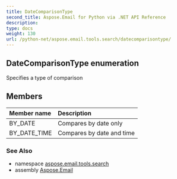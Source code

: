 ```yaml
---
title: DateComparisonType
second_title: Aspose.Email for Python via .NET API Reference
description: 
type: docs
weight: 130
url: /python-net/aspose.email.tools.search/datecomparisontype/
---
```


## DateComparisonType enumeration

Specifies a type of comparison

## Members
| Member name | Description |
| :- | :- |
|BY_DATE|Compares by date only|
|BY_DATE_TIME|Compares by date and time|

### See Also

* namespace [aspose.email.tools.search](/email/python-net/aspose.email.tools.search/)
* assembly [Aspose.Email](/email/python-net/)

